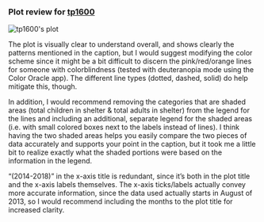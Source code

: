 ### Plot review for [tp1600](https://github.com/patafiot/PUI2018_tp1600/tree/master/HW8_tp1600)

![tp1600's plot](https://github.com/patafiot/PUI2018_tp1600/blob/master/HW8_tp1600/pui_hw81.png)

The plot is visually clear to understand overall, and shows clearly the patterns mentioned in the caption, but I would suggest modifying the color scheme since it might be a bit difficult to discern the pink/red/orange lines for someone with colorblindness (tested with deuteranopia mode using the Color Oracle app). The different line types (dotted, dashed, solid) do help mitigate this, though. 

In addition, I would recommend removing the categories that are shaded areas (total children in shelter & total adults in shelter) from the legend for the lines and including an additional, separate legend for the shaded areas (i.e. with small colored boxes next to the labels instead of lines). I think having the two shaded areas helps you easily compare the two pieces of data accurately and supports your point in the caption, but it took me a little bit to realize exactly what the shaded portions were based on the information in the legend.

“(2014-2018)” in the x-axis title is redundant, since it’s both in the plot title and the x-axis labels themselves. The x-axis ticks/labels actually convey more accurate information, since the data used actually starts in August of 2013, so I would recommend including the months to the plot title for increased clarity.
